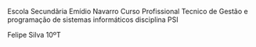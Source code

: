 Escola Secundãria Emídio Navarro
Curso Profissional Tecnico de Gestão e programação de sistemas informáticos
disciplina PSI


Felipe Silva 10ºT